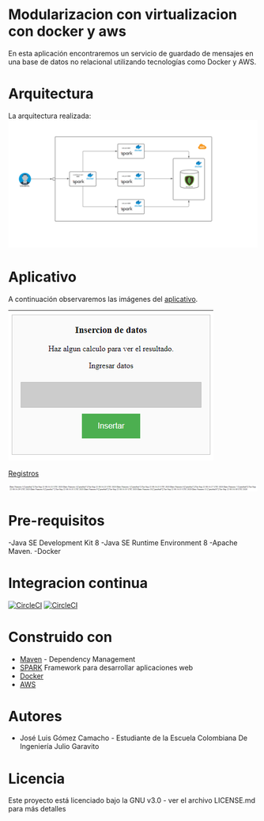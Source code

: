 # Modularizacion con virtualizacion con docker y aws

En esta aplicación encontraremos un servicio de guardado de mensajes en una base de datos no relacional utilizando tecnologías como Docker y AWS. 
# Arquitectura
La arquitectura realizada:
![](/Img/Arquitectura.png)
# Aplicativo
A continuación observaremos las imágenes del [aplicativo](http://ec2-3-83-244-7.compute-1.amazonaws.com:8080/).

![](/Img/Aplicativo.png)

[Registros](http://ec2-3-83-244-7.compute-1.amazonaws.com:8080/registros)

![](/Img/info.png)

# Pre-requisitos
  -Java SE Development Kit 8
  -Java SE Runtime Environment 8
  -Apache Maven.
  -Docker
# Integracion continua
[![CircleCI](https://circleci.com/gh/Web-Taller5.svg?style=svg)](https://circleci.com/gh/Web-Taller5)
[![CircleCI](https://circleci.com/gh/jose-gome/Load-Balancer-Taller5?style=svg)](https://circleci.com/gh/jose-gome/Load-Balancer-Taller5)
# Construido con
  - [Maven](https://maven.apache.org/) - Dependency Management
  - [SPARK](http://sparkjava.com/) Framework para desarrollar aplicaciones web
  - [Docker](https://www.docker.com/)
  - [AWS](https://aws.amazon.com/es/free/?all-free-tier.sort-by=item.additionalFields.SortRank&all-free-tier.sort-order=asc&awsf.Free%20Tier%20Categories=categories%23compute&trk=ps_a134p000003yhPDAAY&trkCampaign=acq_paid_search_brand&sc_channel=ps&sc_campaign=acquisition_LATAMO&sc_publisher=google&sc_category=mult&sc_country=LATAMO&sc_geo=LATAM&sc_outcome=Acquisition&sc_detail=amazon%20cloud%20services&sc_content=Cloud%20Compute_e&sc_matchtype=e&sc_segment=453309460936&sc_medium=ACQ-P|PS-GO|Brand|Desktop|SU|AWS|Solution|LATAMO|EN|Text&s_kwcid=AL!4422!3!453309460936!e!!g!!amazon%20cloud%20services&ef_id=Cj0KCQjwnqH7BRDdARIsACTSAduUFCe3wHlxRIYwBw1NAef7CenQVP8EScWwoqDKeQ-XU-uT9fK56uEaArXgEALw_wcB:G:s&s_kwcid=AL!4422!3!453309460936!e!!g!!amazon%20cloud%20services) 
 
# Autores
  - José Luis Gómez Camacho - Estudiante de la Escuela Colombiana De Ingeniería Julio Garavito
# Licencia
Este proyecto está licenciado bajo la GNU v3.0 - ver el archivo LICENSE.md para más detalles
